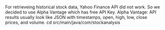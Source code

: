 For retrieveing historical stock data, Yahoo Finance API did not work. So we decided to use Alpha Vantage which has free API Key. Alpha Vantage: API results usually look like JSON with timestamps, open, high, low, close prices, and volume.
cd src/main/java/com/stockanalysis

